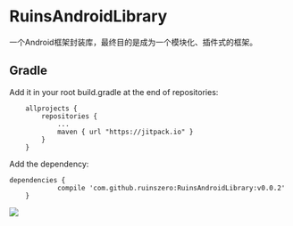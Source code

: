 # RuinsAndroidLibrary
一个Android框架封装库，最终目的是成为一个模块化、插件式的框架。
## Gradle
Add it in your root build.gradle at the end of repositories:
```
	allprojects {
		repositories {
			...
			maven { url "https://jitpack.io" }
		}
	}
```
Add the dependency:
```
dependencies {
	        compile 'com.github.ruinszero:RuinsAndroidLibrary:v0.0.2'
	}
```
[![](https://jitpack.io/v/ruinszero/RuinsAndroidLibrary.svg)](https://jitpack.io/#ruinszero/RuinsAndroidLibrary)
